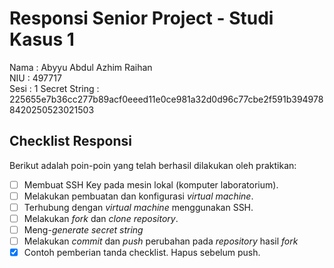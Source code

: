 # Responsi Senior Project - Studi Kasus 1

Nama : Abyyu Abdul Azhim Raihan  
NIU : 497717  
Sesi : 1
Secret String : 225655e7b36cc277b89acf0eeed11e0ce981a32d0d96c77cbe2f591b3949788420250523021503

## Checklist Responsi

Berikut adalah poin-poin yang telah berhasil dilakukan oleh praktikan:

- [ ] Membuat SSH Key pada mesin lokal (komputer laboratorium).
- [ ] Melakukan pembuatan dan konfigurasi _virtual machine_.
- [ ] Terhubung dengan _virtual machine_ menggunakan SSH.
- [ ] Melakukan _fork_ dan _clone_ _repository_.
- [ ] Meng-_generate_ _secret string_
- [ ] Melakukan _commit_ dan _push_ perubahan pada _repository_ hasil _fork_
- [x] Contoh pemberian tanda checklist. Hapus sebelum push.
